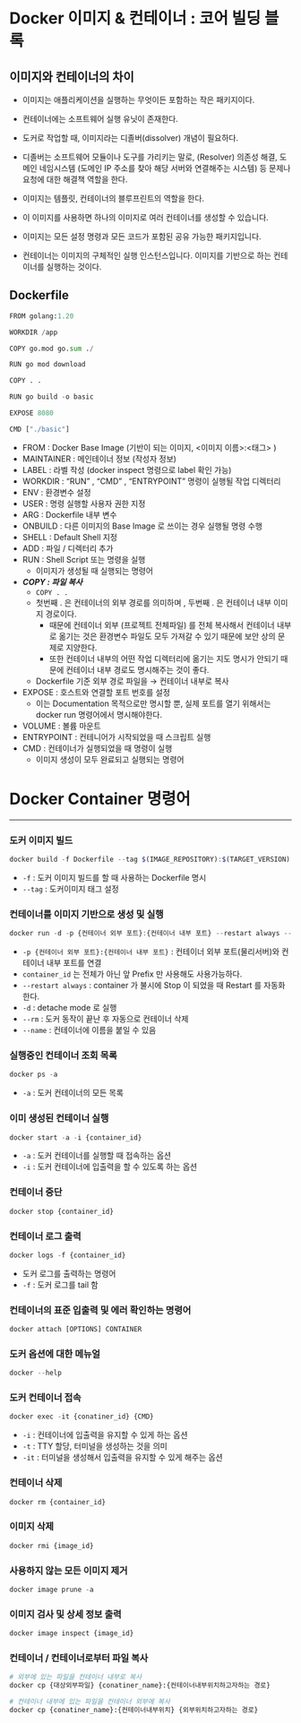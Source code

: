 # Docker 이미지 & 컨테이너  : 코어 빌딩 블록


## 이미지와 컨테이너의 차이

- 이미지는 애플리케이션을 실행하는 무엇이든 포함하는 작은 패키지이다.


- 컨테이너에는 소프트웨어 실행 유닛이 존재한다.


- 도커로 작업할 때, 이미지라는 디졸버(dissolver) 개념이 필요하다.


- 디졸버는 소프트웨어 모듈이나 도구를 가리키는 말로, (Resolver) 의존성 해결, 도메인 네임시스템 (도메인 IP 주소를 찾아 해당 서버와 연결해주는 시스템) 등 문제나 요청에 대한 해결책 역할을 한다.


- 이미지는 템플릿, 컨테이너의 블루프린트의 역할을 한다.


- 이 이미지를 사용하면 하나의 이미지로 여러 컨테이너를 생성할 수 있습니다.


- 이미지는 모든 설정 명령과 모든 코드가 포함된 공유 가능한 패키지입니다.


- 컨테이너는 이미지의 구체적인 실행 인스턴스입니다. 이미지를 기반으로 하는 컨테이너를 실행하는 것이다.


## Dockerfile

```python
FROM golang:1.20

WORKDIR /app

COPY go.mod go.sum ./

RUN go mod download

COPY . .

RUN go build -o basic

EXPOSE 8080

CMD ["./basic"]
```

- FROM : Docker Base Image (기반이 되는 이미지, <이미지 이름>:<태그> )
- MAINTAINER : 메인테이너 정보 (작성자 정보)
- LABEL : 라벨 작성 (docker inspect 명령으로 label 확인 가능)
- WORKDIR : “RUN” , “CMD” , “ENTRYPOINT” 명령이 실행될 작업 디렉터리
- ENV : 환경변수 설정
- USER : 명령 실행할 사용자 권한 지정
- ARG : Dockerfile 내부 변수
- ONBUILD : 다른 이미지의 Base Image 로 쓰이는 경우 실행될 명령 수행
- SHELL : Default Shell 지정
- ADD : 파일 / 디렉터리 추가
- RUN : Shell Script 또는 명령을 실행
    - 이미지가 생성될 때 실행되는 명령어
- ***COPY : 파일 복사***
    - `COPY . .`
    - 첫번째 . 은 컨테이너의 외부 경로를 의미하며 , 두번째 . 은 컨테이너 내부 이미지 경로이다.
        - 때문에 컨테이너 외부 (프로젝트 전체파일) 를 전체 복사해서 컨테이너 내부로 옮기는 것은 환경변수 파일도 모두 가져갈 수 있기 때문에 보안 상의 문제로 지양한다.
        - 또한 컨테이너 내부의 어떤 작업 디렉터리에 옮기는 지도 명시가 안되기 때문에 컨테이너 내부 경로도 명시해주는 것이 좋다.
    - Dockerfile 기준 외부 경로 파일을 → 컨테이너 내부로 복사
- EXPOSE : 호스트와 연결할 포트 번호를 설정
    - 이는 Documentation 목적으로만 명시할 뿐, 실제 포트를 열기 위해서는 docker run 명령어에서 명시해야한다.
- VOLUME : 볼륨 마운트
- ENTRYPOINT : 컨테니어가 시작되었을 때 스크립트 실행
- CMD : 컨테이너가 실행되었을 때 명령이 실행
    - 이미지 생성이 모두 완료되고 실행되는 명령어

# Docker Container 명령어

---

### 도커 이미지 빌드

```jsx
docker build -f Dockerfile --tag $(IMAGE_REPOSITORY):$(TARGET_VERSION) .
```

- `-f` : 도커 이미지 빌드를 할 때 사용하는 Dockerfile 명시
- `--tag` : 도커이미지 태그 설정

### 컨테이너를 이미지 기반으로 생성 및 실행

```jsx
docker run -d -p {컨테이너 외부 포트}:{컨테이너 내부 포트} --restart always --rm --name {container_id}
```

- `-p {컨테이너 외부 포트}:{컨테이너 내부 포트}` : 컨테이너 외부 포트(물리서버)와 컨테이너 내부 포트를 연결
- `container_id` 는 전체가 아닌 앞 Prefix 만 사용해도 사용가능하다.
- `--restart always` : container 가 불시에 Stop 이 되었을 때 Restart 를 자동화한다.
- `-d`  : detache mode 로 실행
- `--rm` : 도커 동작이 끝난 후 자동으로 컨테이너 삭제
- `--name` : 컨테이너에 이름을 붙일 수 있음

### 실행중인 컨테이너 조회 목록

```jsx
docker ps -a
```

- `-a` : 도커 컨테이너의 모든 목록

### 이미 생성된 컨테이너 실행

```python
docker start -a -i {container_id}
```

- `-a` : 도커 컨테이너를 실행할 때 접속하는 옵션
- `-i` : 도커 컨테이너에 입출력을 할 수 있도록 하는 옵션

### 컨테이너 중단

```jsx
docker stop {container_id}
```

### 컨테이너 로그 출력

```jsx
docker logs -f {container_id}
```

- 도커 로그를 출력하는 명령어
- `-f` : 도커 로그를 tail 함

### 컨테이너의 표준 입출력 및 에러 확인하는 명령어

```jsx
docker attach [OPTIONS] CONTAINER
```

### 도커 옵션에 대한 메뉴얼

```jsx
docker --help
```

### 도커 컨테이너 접속

```jsx
docker exec -it {conatiner_id} {CMD}
```

- `-i` : 컨테이너에 입출력을 유지할 수 있게 하는 옵션
- `-t` : TTY 할당, 터미널을 생성하는 것을 의미
- `-it` : 터미널을 생성해서 입출력을 유지할  수 있게 해주는 옵션

### 컨테이너 삭제

```python
docker rm {container_id}
```

### 이미지 삭제

```python
docker rmi {image_id}
```

### 사용하지 않는 모든 이미지 제거

```python
docker image prune -a
```

### 이미지 검사 및 상세 정보 출력

```python
docker image inspect {image_id}
```

### 컨테이너 / 컨테이너로부터 파일 복사

```python
# 외부에 있는 파일을 컨테이너 내부로 복사
docker cp {대상외부파일} {conatiner_name}:{컨테이너내부위치하고자하는 경로}

# 컨테이너 내부에 있는 파일을 컨테이너 외부에 복사
docker cp {conatiner_name}:{컨테이너내부위치} {외부위치하고자하는 경로}
```